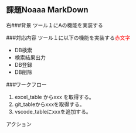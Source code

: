 ## 課題Noaaa MarkDown
右###背景
ツール１にAの機能を実装する

###対応内容
ツール１に以下の機能を実装する<span style="color: red; ">赤文字</span>
- DB検索
- 検索結果出力
- DB登録
- DB削除

###ワークフロー
1. excel_table からxxx を取得する。
2. git_tableからxxxを取得する。
3. vscode_tableにxxxを追加する。


アクション


